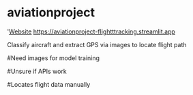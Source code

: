 # aviationproject
'[Website](https://aviationproject-flightttracking.streamlit.app)
https://aviationproject-flightttracking.streamlit.app

Classify aircraft and extract GPS via images to locate flight path

#Need images for model training


#Unsure if APIs work


#Locates flight data manually
